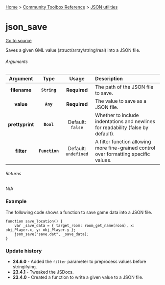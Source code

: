 [Home](/README.md) > [Community Toolbox Reference](/Docs/Reference/Reference.md) > [JSON utilities](/Docs/Reference/Groups/JsonUtils.md)

# json_save

[Go to source](/Community%20Toolbox/scripts/utils_CommunityToolboxJson/utils_CommunityToolboxJson.gml#L25)

Saves a given GML value (struct/array/string/real) into a JSON file.

###### Arguments

| Argument | Type | Usage | Description |
|:---:|:---:|:---:|:---|
| **filename** | **`String`** | **Required** | The path of the JSON file to save. |
| **value** | **`Any`** | **Required** | The value to save as a JSON file. |
| **prettyprint** | **`Bool`** | Default: `false` | Whether to include indentations and newlines for readability (false by default). |
| **filter** | **`Function`** | Default: `undefined` | A filter function allowing more fine-grained control over formatting specific values. |

###### Returns
N/A

### Example

The following code shows a function to save game data into a JSON file.

```gml
function save_location() {
    var _save_data = { target_room: room_get_name(room), x: obj_Player.x, y: obj_Player.y };
    json_save("save.dat", _save_data);
}
```

### Update history

- **24.6.0** - Added the `filter` parameter to preprocess values before stringifying.
- **23.4.1** - Tweaked the JSDocs.
- **23.4.0** - Created a function to write a given value to a JSON file.

